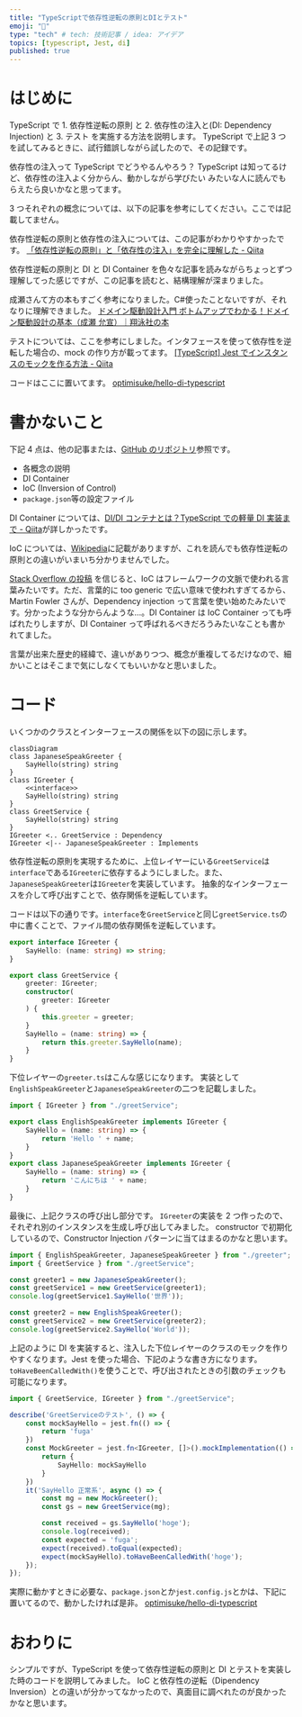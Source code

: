 ```yaml
---
title: "TypeScriptで依存性逆転の原則とDIとテスト"
emoji: "👻"
type: "tech" # tech: 技術記事 / idea: アイデア
topics: [typescript, Jest, di]
published: true
---
```


# はじめに

TypeScript で 1. 依存性逆転の原則 と 2. 依存性の注入と(DI: Dependency Injection) と 3. テスト を実施する方法を説明します。
TypeScript で上記 3 つを試してみるときに、試行錯誤しながら試したので、その記録です。

依存性の注入って TypeScript でどうやるんやろう？
TypeScript は知ってるけど、依存性の注入よく分からん、動かしながら学びたい
みたいな人に読んでもらえたら良いかなと思ってます。

3 つそれぞれの概念については、以下の記事を参考にしてください。ここでは記載してません。

依存性逆転の原則と依存性の注入については、この記事がわかりやすかったです。
[「依存性逆転の原則」と「依存性の注入」を完全に理解した - Qiita](https://qiita.com/uhooi/items/03ec6b7f0adc68610426)

依存性逆転の原則と DI と DI Container を色々な記事を読みながらちょっとずつ理解してった感じですが、この記事を読むと、結構理解が深まりました。

成瀬さんて方の本もすごく参考になりました。C#使ったことないですが、それなりに理解できました。
[ドメイン駆動設計入門 ボトムアップでわかる！ドメイン駆動設計の基本（成瀬 允宣）｜翔泳社の本](https://www.shoeisha.co.jp/book/detail/9784798150727)

テストについては、ここを参考にしました。インタフェースを使って依存性を逆転した場合の、mock の作り方が載ってます。
[[TypeScript] Jest でインスタンスのモックを作る方法 - Qiita](https://qiita.com/NeGI1009/items/e90033d1b2bc58a2766d)

コードはここに置いてます。
[optimisuke/hello-di-typescript](https://github.com/optimisuke/hello-di-typescript)

# 書かないこと

下記 4 点は、他の記事または、[GitHub のリポジトリ](https://github.com/optimisuke/hello-di-typescript)参照です。

- 各概念の説明
- DI Container
- IoC (Inversion of Control)
- `package.json`等の設定ファイル

DI Container については、[DI/DI コンテナとは？TypeScript での軽量 DI 実装まで - Qiita](https://qiita.com/tak001/items/83bdb140e2e0df13df09)が詳しかったです。

IoC については、[Wikipedia](https://ja.wikipedia.org/wiki/%E5%88%B6%E5%BE%A1%E3%81%AE%E5%8F%8D%E8%BB%A2)に記載がありますが、これを読んでも依存性逆転の原則との違いがいまいち分かりませんでした。

[Stack Overflow の投稿](https://stackoverflow.com/questions/3912504/difference-between-inversion-of-control-dependency-inversion-and-decouplin) を信じると、IoC はフレームワークの文脈で使われる言葉みたいです。ただ、言葉的に too generic で広い意味で使われすぎてるから、Martin Fowler さんが、Dependency injection って言葉を使い始めたみたいです。分かったような分からんような…。DI Container は IoC Container っても呼ばれたりしますが、DI Container って呼ばれるべきだろうみたいなことも書かれてました。

言葉が出来た歴史的経緯で、違いがありつつ、概念が重複してるだけなので、細かいことはそこまで気にしなくてもいいかなと思いました。

# コード

いくつかのクラスとインターフェースの関係を以下の図に示します。

```mermaid
classDiagram
class JapaneseSpeakGreeter {
    SayHello(string) string
}
class IGreeter {
    <<interface>>
    SayHello(string) string
}
class GreetService {
    SayHello(string) string
}
IGreeter <.. GreetService : Dependency
IGreeter <|-- JapaneseSpeakGreeter : Implements
```

依存性逆転の原則を実現するために、上位レイヤーにいる`GreetService`は`interface`である`IGreeter`に依存するようにしました。また、`JapaneseSpeakGreeter`は`IGreeter`を実装しています。
抽象的なインターフェースを介して呼び出すことで、依存関係を逆転しています。

コードは以下の通りです。`interface`を`GreetService`と同じ`greetService.ts`の中に書くことで、ファイル間の依存関係を逆転しています。

```ts:greetService.ts
export interface IGreeter {
    SayHello: (name: string) => string;
}

export class GreetService {
    greeter: IGreeter;
    constructor(
        greeter: IGreeter
    ) {
        this.greeter = greeter;
    }
    SayHello = (name: string) => {
        return this.greeter.SayHello(name);
    }
}
```

下位レイヤーの`greeter.ts`はこんな感じになります。
実装として`EnglishSpeakGreeter`と`JapaneseSpeakGreeter`の二つを記載しました。

```ts:greeter.ts
import { IGreeter } from "./greetService";

export class EnglishSpeakGreeter implements IGreeter {
    SayHello = (name: string) => {
        return 'Hello ' + name;
    }
}
export class JapaneseSpeakGreeter implements IGreeter {
    SayHello = (name: string) => {
        return 'こんにちは ' + name;
    }
}
```

最後に、上記クラスの呼び出し部分です。
`IGreeter`の実装を 2 つ作ったので、それぞれ別のインスタンスを生成し呼び出してみました。
constructor で初期化しているので、Constructor Injection パターンに当てはまるのかなと思います。

```ts:index.ts
import { EnglishSpeakGreeter, JapaneseSpeakGreeter } from "./greeter";
import { GreetService } from "./greetService";

const greeter1 = new JapaneseSpeakGreeter();
const greetService1 = new GreetService(greeter1);
console.log(greetService1.SayHello('世界'));

const greeter2 = new EnglishSpeakGreeter();
const greetService2 = new GreetService(greeter2);
console.log(greetService2.SayHello('World'));
```

上記のように DI を実装すると、注入した下位レイヤーのクラスのモックを作りやすくなります。Jest を使った場合、下記のような書き方になります。
`toHaveBeenCalledWith()`を使うことで、呼び出されたときの引数のチェックも可能になります。

```ts:greetService.test.ts
import { GreetService, IGreeter } from "./greetService";

describe('GreetServiceのテスト', () => {
    const mockSayHello = jest.fn(() => {
        return 'fuga'
    })
    const MockGreeter = jest.fn<IGreeter, []>().mockImplementation(() => {
        return {
            SayHello: mockSayHello
        }
    })
    it('SayHello 正常系', async () => {
        const mg = new MockGreeter();
        const gs = new GreetService(mg);

        const received = gs.SayHello('hoge');
        console.log(received);
        const expected = 'fuga';
        expect(received).toEqual(expected);
        expect(mockSayHello).toHaveBeenCalledWith('hoge');
    });
});
```

実際に動かすときに必要な、`package.json`とか`jest.config.js`とかは、下記に置いてるので、動かしたければ是非。
[optimisuke/hello-di-typescript](https://github.com/optimisuke/hello-di-typescript)

# おわりに

シンプルですが、TypeScript を使って依存性逆転の原則と DI とテストを実装した時のコードを説明してみました。
IoC と依存性の逆転（Dipendency Inversion）との違いが分かってなかったので、真面目に調べれたのが良かったかなと思います。
